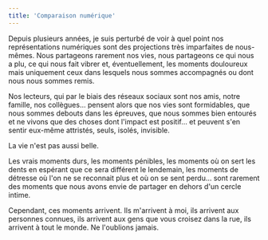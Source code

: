 ```yaml
---
title: 'Comparaison numérique'
---
```


Depuis plusieurs années, je suis perturbé de voir à quel point nos représentations numériques sont des projections très imparfaites de nous-mêmes. Nous partageons rarement nos vies, nous partageons ce qui nous a plu, ce qui nous fait vibrer et, éventuellement, les moments douloureux mais uniquement ceux dans lesquels nous sommes accompagnés ou dont nous nous sommes remis.

Nos lecteurs, qui par le biais des réseaux sociaux sont nos amis, notre famille, nos collègues… pensent alors que nos vies sont formidables, que nous sommes debouts dans les épreuves, que nous sommes bien entourés et ne vivons que des choses dont l'impact est positif… et peuvent s'en sentir eux-même attristés, seuls, isolés, invisible.

La vie n'est pas aussi belle.

Les vrais moments durs, les moments pénibles, les moments où on sert les dents en espérant que ce sera différent le lendemain, les moments de détresse où l'on ne se reconnait plus et où on se sent perdu… sont rarement des moments que nous avons envie de partager en dehors d'un cercle intime.

Cependant, ces moments arrivent. Ils m'arrivent à moi, ils arrivent aux personnes connues, ils arrivent aux gens que vous croisez dans la rue, ils arrivent à tout le monde. Ne l'oublions jamais.
